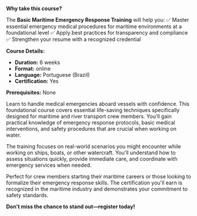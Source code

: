 **Why take this course?**

The **Basic Maritime Emergency Response Training** will help you:
✅ Master essential emergency medical procedures for maritime environments at a foundational level
✅ Apply best practices for transparency and compliance
✅ Strengthen your resume with a recognized credential

**Course Details:**
- **Duration:** 6 weeks
- **Format:** online
- **Language:** Portuguese (Brazil)
- **Certification:** Yes

**Prerequisites:**
None

Learn to handle medical emergencies aboard vessels with confidence. This foundational course covers essential life-saving techniques specifically designed for maritime and river transport crew members. You'll gain practical knowledge of emergency response protocols, basic medical interventions, and safety procedures that are crucial when working on water.

The training focuses on real-world scenarios you might encounter while working on ships, boats, or other watercraft. You'll understand how to assess situations quickly, provide immediate care, and coordinate with emergency services when needed.

Perfect for crew members starting their maritime careers or those looking to formalize their emergency response skills. The certification you'll earn is recognized in the maritime industry and demonstrates your commitment to safety standards.

**Don't miss the chance to stand out—register today!**
